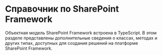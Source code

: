 # <a name="sharepoint-framework-reference"></a>Справочник по SharePoint Framework

Объектная модель SharePoint Framework встроена в TypeScript. В этом разделе представлены дополнительные сведения о классах, методах и других типах, доступных для создания решений на платформе SharePoint Framework.
